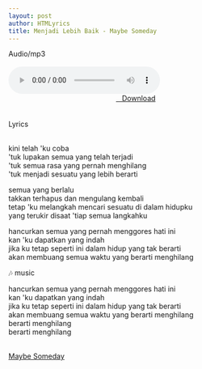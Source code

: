 ```yaml
---
layout: post
author: HTMLyrics
title: Menjadi Lebih Baik - Maybe Someday
---
```


<div class="htl">Audio/mp3</div><br />

<audio class='js-player' style="--plyr-color-main: #212121;" controls>
<source src="https://drive.google.com/uc?authuser=0&id=1PgTnroWTEBOilib1D8SL7IspM5JFrzcM&export=download" type="audio/mp3">
</audio><br />

<center>
<a href="/download/menjadilebihbaik-maybesomeday" class="hbt"><i class="fa fa-chevron-down" aria-hidden="true"></i>&nbsp; &nbsp;Download</a>
</center><br />
<br />

<div class="htl">Lyrics</div><br />

kini telah 'ku coba<br />
'tuk lupakan semua yang telah terjadi<br />
'tuk semua rasa yang pernah menghilang<br />
'tuk menjadi sesuatu yang lebih berarti<br />

semua yang berlalu<br />
takkan terhapus dan mengulang kembali<br />
tetap 'ku melangkah mencari sesuatu di dalam hidupku<br />
yang terukir disaat 'tiap semua langkahku<br />

hancurkan semua yang pernah menggores hati ini<br />
kan 'ku dapatkan yang indah<br />
jika ku tetap seperti ini dalam hidup yang tak berarti<br />
akan membuang semua waktu yang berarti menghilang<br />

🎶 music<br />

hancurkan semua yang pernah menggores hati ini<br />
kan 'ku dapatkan yang indah<br />
jika ku tetap seperti ini dalam hidup yang tak berarti<br />
akan membuang semua waktu yang berarti menghilang<br />
berarti menghilang<br />
berarti menghilang<br />
<br />

<i class="fa fa-hashtag" aria-hidden="true"></i>
<a href="/artist/maybesomeday">Maybe Someday</a>
